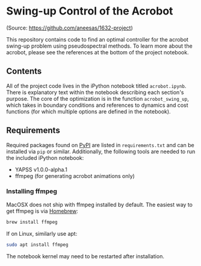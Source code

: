 # Swing-up Control of the Acrobot

(Source: https://github.com/aneesas/1632-project)

This repository contains code to find an optimal controller for the acrobot swing-up problem using pseudospectral methods. To learn more about the acrobot, please see the references at the bottom of the project notebook.

## Contents
All of the project code lives in the iPython notebook titled `acrobot.ipynb`. There is explanatory text within the notebook describing each section's purpose. The core of the optimization is in the function `acrobot_swing_up`, which takes in boundary conditions and references to dynamics and cost functions (for which multiple options are defined in the notebook).

## Requirements
Required packages found on [PyPI](https://pypi.org/) are listed in `requirements.txt` and can be installed via `pip` or similar. Additionally, the following tools are needed to run the included iPython notebook:

- YAPSS v1.0.0-alpha.1
- ffmpeg (for generating acrobot animations only)

### Installing ffmpeg
MacOSX does not ship with ffmpeg installed by default. The easiest way to get ffmpeg is via [Homebrew](https://brew.sh/):

```bash
brew install ffmpeg
```

If on Linux, similarly use apt:

```bash
sudo apt install ffmpeg
```

The notebook kernel may need to be restarted after installation.
